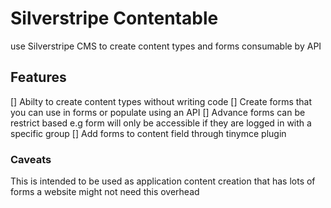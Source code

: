 # Silverstripe Contentable
use Silverstripe CMS to create content types and forms consumable by API

## Features
[] Abilty to create content types without writing code
[] Create forms that you can use in forms or populate using an API
[] Advance forms can be restrict based e.g form will only be accessible if they are logged in with a specific group
[] Add forms to content field through tinymce plugin


### Caveats
This is intended to be used as application content creation that has lots of forms a website might not need this overhead
